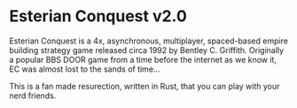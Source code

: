 # Esterian Conquest v2.0
Esterian Conquest is a 4x, asynchronous, multiplayer, spaced-based empire building strategy game released circa 1992 by Bentley C. Griffith. Originally a popular BBS DOOR game from a time before the internet as we know it, EC was almost lost to the sands of time... 

This is a fan made resurection, written in Rust, that you can play with your nerd friends.
